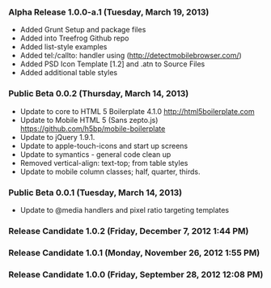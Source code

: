 ### Alpha Release 1.0.0-a.1 (Tuesday, March 19, 2013)

* Added Grunt Setup and package files
* Added into Treefrog Github repo
* Added list-style examples
* Added tel:/callto: handler using (http://detectmobilebrowser.com/)
* Added PSD Icon Template [1.2] and .atn to Source Files
* Added additional table styles

### Public Beta 0.0.2 (Thursday, March 14, 2013)

* Update to core to HTML 5 Boilerplate 4.1.0 http://html5boilerplate.com
* Update to Mobile HTML 5 (Sans zepto.js) https://github.com/h5bp/mobile-boilerplate
* Update to jQuery 1.9.1.
* Update to apple-touch-icons and start up screens
* Update to symantics - general code clean up
* Removed vertical-align: text-top; from table styles
* Update to mobile column classes; half, quarter, thirds.

### Public Beta 0.0.1 (Tuesday, March 14, 2013)

* Update to @media handlers and pixel ratio targeting templates

### Release Candidate 1.0.2 (Friday, December 7, 2012 1:44 PM)

### Release Candidate 1.0.1 (Monday, November 26, 2012 1:55 PM)

### Release Candidate 1.0.0 (Friday, September 28, 2012 12:08 PM)